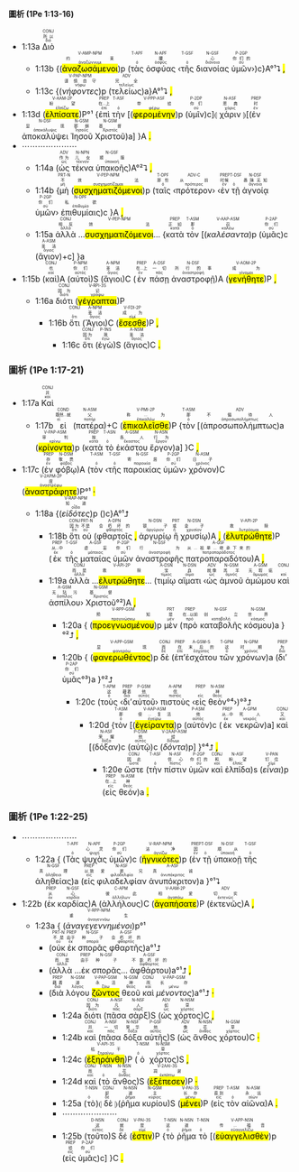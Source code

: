 #### 圖析 (1Pe 1:13-16)

- 1:13a <RUBY><ruby><ruby>Διὸ<rt>διό</rt></ruby><rt>所以</rt></ruby><rt>CONJ</rt></RUBY> 
	- 1:13b {(<RUBY><ruby><ruby><mark class='ptc'>ἀναζωσάμενοι</mark><rt>ἀναζώννυμι</rt></ruby><rt>约束</rt></ruby><rt>V-AMP-NPM</rt></RUBY>)p (<RUBY><ruby><ruby>τὰς<rt>ὁ</rt></ruby><rt></rt></ruby><rt>T-APF</rt></RUBY> <RUBY><ruby><ruby>ὀσφύας<rt>ὀσφῦς</rt></ruby><rt>腰</rt></ruby><rt>N-APF</rt></RUBY> ‹<RUBY><ruby><ruby>τῆς<rt>ὁ</rt></ruby><rt></rt></ruby><rt>T-GSF</rt></RUBY> <RUBY><ruby><ruby>διανοίας<rt>διάνοια</rt></ruby><rt>心</rt></ruby><rt>N-GSF</rt></RUBY> <RUBY><ruby><ruby>ὑμῶν<rt>σύ</rt></ruby><rt>你们的</rt></ruby><rt>P-2GP</rt></RUBY>›)c}A°¹⮧ <mark class='punctuation'>,</mark> 
	- 1:13c {(<RUBY><ruby><ruby><em>νήφοντες</em><rt>νήφω</rt></ruby><rt>谨慎自守</rt></ruby><rt>V-PAP-NPM</rt></RUBY>)p (<RUBY><ruby><ruby>τελείως<rt>τελείως</rt></ruby><rt>完全</rt></ruby><rt>ADV</rt></RUBY>)a}A°¹⮧ <mark class='punctuation'>,</mark> 
- 1:13d (<RUBY><ruby><ruby><mark class='verb'>ἐλπίσατε</mark><rt>ἐλπίζω</rt></ruby><rt>盼望</rt></ruby><rt>V-AAM-2P</rt></RUBY>)P°¹ {<RUBY><ruby><ruby>ἐπὶ<rt>ἐπί</rt></ruby><rt>在...上</rt></ruby><rt>PREP</rt></RUBY> <RUBY><ruby><ruby>τὴν<rt>ὁ</rt></ruby><rt></rt></ruby><rt>T-ASF</rt></RUBY> [(<RUBY><ruby><ruby><mark class='ptc'>φερομένην</mark><rt>φέρω</rt></ruby><rt>带给</rt></ruby><rt>V-PPP-ASF</rt></RUBY>)p (<RUBY><ruby><ruby>ὑμῖν<rt>σύ</rt></ruby><rt>你们</rt></ruby><rt>P-2DP</rt></RUBY>)c]⦇ <RUBY><ruby><ruby>χάριν<rt>χάρις</rt></ruby><rt>恩典</rt></ruby><rt>N-ASF</rt></RUBY> ⦈[(<RUBY><ruby><ruby>ἐν<rt>ἐν</rt></ruby><rt>时</rt></ruby><rt>PREP</rt></RUBY> <RUBY><ruby><ruby>ἀποκαλύψει<rt>ἀποκάλυψις</rt></ruby><rt>显现</rt></ruby><rt>N-DSF</rt></RUBY> <RUBY><ruby><ruby>Ἰησοῦ<rt>Ἰησοῦς</rt></ruby><rt>耶稣</rt></ruby><rt>N-GSM</rt></RUBY> <RUBY><ruby><ruby>Χριστοῦ<rt>Χριστός</rt></ruby><rt>基督</rt></ruby><rt>N-GSM</rt></RUBY>)a] }A <mark class='punctuation'>.</mark> 
- ⋯⋯⋯⋯⋯⋯⋯
	- 1:14a (<RUBY><ruby><ruby>ὡς<rt>ὡς</rt></ruby><rt>作为</rt></ruby><rt>ADV</rt></RUBY> <RUBY><ruby><ruby>τέκνα<rt>τέκνον</rt></ruby><rt>儿女</rt></ruby><rt>N-NPN</rt></RUBY> <RUBY><ruby><ruby>ὑπακοῆς<rt>ὑπακοή</rt></ruby><rt>顺服</rt></ruby><rt>N-GSF</rt></RUBY>)A°²⮧ <mark class='punctuation'>,</mark> 
	- 1:14b {<RUBY><ruby><ruby>μὴ<rt>μή</rt></ruby><rt>不</rt></ruby><rt>PRT-N</rt></RUBY> (<RUBY><ruby><ruby><mark class='ptc'>συσχηματιζόμενοι</mark><rt>συσχηματίζομαι</rt></ruby><rt>效法</rt></ruby><rt>V-PEP-NPM</rt></RUBY>)p (<RUBY><ruby><ruby>ταῖς<rt>ὁ</rt></ruby><rt>那些</rt></ruby><rt>T-DPF</rt></RUBY> ‹<RUBY><ruby><ruby>πρότερον<rt>πρότερος</rt></ruby><rt>从前</rt></ruby><rt>ADV-C</rt></RUBY>› ‹<RUBY><ruby><ruby>ἐν<rt>ἐν</rt></ruby><rt>时候</rt></ruby><rt>PREP</rt></RUBY> <RUBY><ruby><ruby>τῇ<rt>ὁ</rt></ruby><rt></rt></ruby><rt>T-DSF</rt></RUBY> <RUBY><ruby><ruby>ἀγνοίᾳ<rt>ἄγνοια</rt></ruby><rt>愚昧无知</rt></ruby><rt>N-DSF</rt></RUBY> <RUBY><ruby><ruby>ὑμῶν<rt>σύ</rt></ruby><rt>你们</rt></ruby><rt>P-2GP</rt></RUBY>› <RUBY><ruby><ruby>ἐπιθυμίαις<rt>ἐπιθυμία</rt></ruby><rt>私欲</rt></ruby><rt>N-DPF</rt></RUBY>)c }A <mark class='punctuation'>,</mark> 
	- 1:15a <RUBY><ruby><ruby>ἀλλὰ<rt>ἀλλά</rt></ruby><rt>相反</rt></ruby><rt>CONJ</rt></RUBY> ...<RUBY><ruby><ruby><mark class='ptc'>συσχηματιζόμενοι</mark><rt></rt></ruby><rt>效法</rt></ruby><rt>V-PEP-NPM</rt></RUBY>...  {<RUBY><ruby><ruby>κατὰ<rt>κατά</rt></ruby><rt>正如</rt></ruby><rt>PREP</rt></RUBY> <RUBY><ruby><ruby>τὸν<rt>ὁ</rt></ruby><rt>那</rt></ruby><rt>T-ASM</rt></RUBY> [(<RUBY><ruby><ruby><em>καλέσαντα</em><rt>καλέω</rt></ruby><rt>召</rt></ruby><rt>V-AAP-ASM</rt></RUBY>)p (<RUBY><ruby><ruby>ὑμᾶς<rt>σύ</rt></ruby><rt>你们</rt></ruby><rt>P-2AP</rt></RUBY>)c (<RUBY><ruby><ruby>ἅγιον<rt>ἅγιος</rt></ruby><rt>圣洁</rt></ruby><rt>A-ASM</rt></RUBY>)+c] }a
- 1:15b (<RUBY><ruby><ruby>καὶ<rt>καί</rt></ruby><rt>也</rt></ruby><rt>CONJ</rt></RUBY>)A (<RUBY><ruby><ruby>αὐτοὶ<rt>αὐτός</rt></ruby><rt>你们</rt></ruby><rt>P-NPM</rt></RUBY>)S (<RUBY><ruby><ruby>ἅγιοι<rt>ἅγιος</rt></ruby><rt>圣洁</rt></ruby><rt>A-NPM</rt></RUBY>)C (<RUBY><ruby><ruby>ἐν<rt>ἐν</rt></ruby><rt>在...上</rt></ruby><rt>PREP</rt></RUBY> <RUBY><ruby><ruby>πάσῃ<rt>πᾶς</rt></ruby><rt>一切</rt></ruby><rt>A-DSF</rt></RUBY> <RUBY><ruby><ruby>ἀναστροφῇ<rt>ἀναστροφή</rt></ruby><rt>所行的事</rt></ruby><rt>N-DSF</rt></RUBY>)A (<RUBY><ruby><ruby><mark class='verb'>γενήθητε</mark><rt>γίνομαι</rt></ruby><rt>成为</rt></ruby><rt>V-AOM-2P</rt></RUBY>)P <mark class='punctuation'>,</mark> 
	- 1:16a <RUBY><ruby><ruby>διότι<rt>διότι</rt></ruby><rt>因为</rt></ruby><rt>CONJ</rt></RUBY> (<RUBY><ruby><ruby><mark class='verb'>γέγραπται</mark><rt>γράφω</rt></ruby><rt>记</rt></ruby><rt>V-RPI-3S</rt></RUBY>)P
		- 1:16b <RUBY><ruby><ruby>ὅτι<rt>ὅτι</rt></ruby><rt></rt></ruby><rt>CONJ</rt></RUBY> (<RUBY><ruby><ruby>Ἅγιοι<rt>ἅγιος</rt></ruby><rt>圣洁</rt></ruby><rt>A-NPM</rt></RUBY>)C (<RUBY><ruby><ruby><mark class='verb'>ἔσεσθε</mark><rt>εἰμί</rt></ruby><rt>成为</rt></ruby><rt>V-FDI-2P</rt></RUBY>)P <mark class='punctuation'>,</mark>
			- 1:16c <RUBY><ruby><ruby>ὅτι<rt>ὅτι</rt></ruby><rt>因为</rt></ruby><rt>CONJ</rt></RUBY> (<RUBY><ruby><ruby>ἐγὼ<rt>ἐγώ</rt></ruby><rt>我</rt></ruby><rt>P-1NS</rt></RUBY>)S (<RUBY><ruby><ruby>ἅγιος<rt>ἅγιος</rt></ruby><rt>圣洁</rt></ruby><rt>A-NSM</rt></RUBY>)C <mark class='punctuation'>.</mark> 


### 圖析 (1Pe 1:17-21)

- 1:17a <RUBY><ruby><ruby>Καὶ<rt>καί</rt></ruby><rt>并</rt></ruby><rt>CONJ</rt></RUBY> 
	- 1:17b <RUBY><ruby><ruby>εἰ<rt>εἰ</rt></ruby><rt>既然...就</rt></ruby><rt>COND</rt></RUBY> (<RUBY><ruby><ruby>πατέρα<rt>πατήρ</rt></ruby><rt>父</rt></ruby><rt>N-ASM</rt></RUBY>)+C (<RUBY><ruby><ruby><mark class='verb'>ἐπικαλεῖσθε</mark><rt>ἐπικαλέω</rt></ruby><rt>称...为</rt></ruby><rt>V-PMI-2P</rt></RUBY>)P {<RUBY><ruby><ruby>τὸν<rt>ὁ</rt></ruby><rt>那</rt></ruby><rt>T-ASM</rt></RUBY> [(<RUBY><ruby><ruby>ἀπροσωπολήμπτως<rt>ἀπροσωπολήμπτως</rt></ruby><rt>不偏待人</rt></ruby><rt>ADV</rt></RUBY>)a (<RUBY><ruby><ruby><mark class='ptc'>κρίνοντα</mark><rt>κρίνω</rt></ruby><rt>审判</rt></ruby><rt>V-PAP-ASM</rt></RUBY>)p (<RUBY><ruby><ruby>κατὰ<rt>κατά</rt></ruby><rt>按</rt></ruby><rt>PREP</rt></RUBY> <RUBY><ruby><ruby>τὸ<rt>ὁ</rt></ruby><rt></rt></ruby><rt>T-ASN</rt></RUBY> <RUBY><ruby><ruby>ἑκάστου<rt>ἕκαστος</rt></ruby><rt>各人</rt></ruby><rt>A-GSM</rt></RUBY> <RUBY><ruby><ruby>ἔργον<rt>ἔργον</rt></ruby><rt>行为</rt></ruby><rt>N-ASN</rt></RUBY>)a] }C <mark class='punctuation'>,</mark> 
- 1:17c (<RUBY><ruby><ruby>ἐν<rt>ἐν</rt></ruby><rt>存</rt></ruby><rt>PREP</rt></RUBY> <RUBY><ruby><ruby>φόβῳ<rt>φόβος</rt></ruby><rt>敬畏</rt></ruby><rt>N-DSM</rt></RUBY>)A (<RUBY><ruby><ruby>τὸν<rt>ὁ</rt></ruby><rt></rt></ruby><rt>T-ASM</rt></RUBY> ‹<RUBY><ruby><ruby>τῆς<rt>ὁ</rt></ruby><rt></rt></ruby><rt>T-GSF</rt></RUBY> <RUBY><ruby><ruby>παροικίας<rt>παροικία</rt></ruby><rt>寄居</rt></ruby><rt>N-GSF</rt></RUBY> <RUBY><ruby><ruby>ὑμῶν<rt>σύ</rt></ruby><rt>你们</rt></ruby><rt>P-2GP</rt></RUBY>› <RUBY><ruby><ruby>χρόνον<rt>χρόνος</rt></ruby><rt>日子</rt></ruby><rt>N-ASM</rt></RUBY>)C (<RUBY><ruby><ruby><mark class='verb'>ἀναστράφητε</mark><rt>ἀναστρέφω</rt></ruby><rt>度</rt></ruby><rt>V-2APM-2P</rt></RUBY>)P°¹ <mark class='punctuation'>·</mark> 
	- 1:18a {(<RUBY><ruby><ruby><em>εἰδότες</em><rt>οἶδα</rt></ruby><rt>知道</rt></ruby><rt>V-RAP-NPM</rt></RUBY>)p ()c}A°¹⮥
		- 1:18b <RUBY><ruby><ruby>ὅτι<rt>ὅτι</rt></ruby><rt>因为</rt></ruby><rt>CONJ</rt></RUBY> <RUBY><ruby><ruby>οὐ<rt>οὐ</rt></ruby><rt>不是</rt></ruby><rt>PRT-N</rt></RUBY> (<RUBY><ruby><ruby>φθαρτοῖς<rt>φθαρτός</rt></ruby><rt>会朽坏的</rt></ruby><rt>A-DPN</rt></RUBY> <mark class='punctuation'>,</mark> <RUBY><ruby><ruby>ἀργυρίῳ<rt>ἀργύριον</rt></ruby><rt>银子</rt></ruby><rt>N-DSN</rt></RUBY> <RUBY><ruby><ruby>ἢ<rt>ἤ</rt></ruby><rt>或</rt></ruby><rt>PRT</rt></RUBY> <RUBY><ruby><ruby>χρυσίῳ<rt>χρυσίον</rt></ruby><rt>金子</rt></ruby><rt>N-DSN</rt></RUBY>)A <mark class='punctuation'>,</mark> (<RUBY><ruby><ruby><mark class='verb'>ἐλυτρώθητε</mark><rt>λυτρόομαι</rt></ruby><rt>救赎</rt></ruby><rt>V-API-2P</rt></RUBY>)P (<RUBY><ruby><ruby>ἐκ<rt>ἐκ</rt></ruby><rt>从...中</rt></ruby><rt>PREP</rt></RUBY> <RUBY><ruby><ruby>τῆς<rt>ὁ</rt></ruby><rt></rt></ruby><rt>T-GSF</rt></RUBY> <RUBY><ruby><ruby>ματαίας<rt>μάταιος</rt></ruby><rt>虚妄</rt></ruby><rt>A-GSF</rt></RUBY> <RUBY><ruby><ruby>ὑμῶν<rt>σύ</rt></ruby><rt>你们</rt></ruby><rt>P-2GP</rt></RUBY> <RUBY><ruby><ruby>ἀναστροφῆς<rt>ἀναστροφή</rt></ruby><rt>行为</rt></ruby><rt>N-GSF</rt></RUBY> <RUBY><ruby><ruby>πατροπαραδότου<rt>πατροπαράδοτος</rt></ruby><rt>从...祖辈...继承下来的</rt></ruby><rt>A-GSF</rt></RUBY>)A <mark class='punctuation'>,</mark> 
		- 1:19a <RUBY><ruby><ruby>ἀλλὰ<rt>ἀλλά</rt></ruby><rt>而是</rt></ruby><rt>CONJ</rt></RUBY> ...<RUBY><ruby><ruby><mark class='verb'>ἐλυτρώθητε</mark><rt></rt></ruby><rt>救赎</rt></ruby><rt>V-API-2P</rt></RUBY>... (<RUBY><ruby><ruby>τιμίῳ<rt>τίμιος</rt></ruby><rt>宝</rt></ruby><rt>A-DSN</rt></RUBY> <RUBY><ruby><ruby>αἵματι<rt>αἷμα</rt></ruby><rt>血</rt></ruby><rt>N-DSN</rt></RUBY> ‹<RUBY><ruby><ruby>ὡς<rt>ὡς</rt></ruby><rt>就像</rt></ruby><rt>ADV</rt></RUBY> <RUBY><ruby><ruby>ἀμνοῦ<rt>ἀμνός</rt></ruby><rt>羔羊</rt></ruby><rt>N-GSM</rt></RUBY> <RUBY><ruby><ruby>ἀμώμου<rt>ἄμωμος</rt></ruby><rt>无瑕疵</rt></ruby><rt>A-GSM</rt></RUBY> <RUBY><ruby><ruby>καὶ<rt>καί</rt></ruby><rt></rt></ruby><rt>CONJ</rt></RUBY> <RUBY><ruby><ruby>ἀσπίλου<rt>ἄσπιλος</rt></ruby><rt>无玷污</rt></ruby><rt>A-GSM</rt></RUBY>› <RUBY><ruby><ruby>Χριστοῦ<rt>Χριστός</rt></ruby><rt>基督</rt></ruby><rt>N-GSM</rt></RUBY>°²)A <mark class='punctuation'>,</mark> 
			- 1:20a { (<RUBY><ruby><ruby><mark class='ptc'>προεγνωσμένου</mark><rt>προγινώσκω</rt></ruby><rt>预知</rt></ruby><rt>V-RPP-GSM</rt></RUBY>)p <RUBY><ruby><ruby>μὲν<rt>μέν</rt></ruby><rt>是</rt></ruby><rt>PRT</rt></RUBY> (<RUBY><ruby><ruby>πρὸ<rt>πρό</rt></ruby><rt>在...以前</rt></ruby><rt>PREP</rt></RUBY> <RUBY><ruby><ruby>καταβολῆς<rt>καταβολή</rt></ruby><rt>创立</rt></ruby><rt>N-GSF</rt></RUBY> <RUBY><ruby><ruby>κόσμου<rt>κόσμος</rt></ruby><rt>世界</rt></ruby><rt>N-GSM</rt></RUBY>)a }°²⮥ <mark class='punctuation'>,</mark> 
			- 1:20b { (<RUBY><ruby><ruby><mark class='ptc'>φανερωθέντος</mark><rt>φανερόω</rt></ruby><rt>显现</rt></ruby><rt>V-APP-GSM</rt></RUBY>)p <RUBY><ruby><ruby>δὲ<rt>δέ</rt></ruby><rt>而</rt></ruby><rt>CONJ</rt></RUBY> (<RUBY><ruby><ruby>ἐπ’<rt>ἐπί</rt></ruby><rt>在</rt></ruby><rt>PREP</rt></RUBY><RUBY><ruby><ruby>ἐσχάτου<rt>ἔσχατος</rt></ruby><rt>末后的</rt></ruby><rt>A-GSM-S</rt></RUBY> <RUBY><ruby><ruby>τῶν<rt>ὁ</rt></ruby><rt>这</rt></ruby><rt>T-GPM</rt></RUBY> <RUBY><ruby><ruby>χρόνων<rt>χρόνος</rt></ruby><rt>时期</rt></ruby><rt>N-GPM</rt></RUBY>)a (<RUBY><ruby><ruby>δι’<rt>διά</rt></ruby><rt>为</rt></ruby><rt>PREP</rt></RUBY><RUBY><ruby><ruby>ὑμᾶς<rt>σύ</rt></ruby><rt>你们</rt></ruby><rt>P-2AP</rt></RUBY>°³)a }°²⮥
				- 1:20c (<RUBY><ruby><ruby>τοὺς<rt>ὁ</rt></ruby><rt>这</rt></ruby><rt>T-APM</rt></RUBY> ‹<RUBY><ruby><ruby>δι’<rt>διά</rt></ruby><rt>藉着</rt></ruby><rt>PREP</rt></RUBY><RUBY><ruby><ruby>αὐτοῦ<rt>αὐτός</rt></ruby><rt>他</rt></ruby><rt>P-GSM</rt></RUBY>› <RUBY><ruby><ruby>πιστοὺς<rt>πιστός</rt></ruby><rt>信</rt></ruby><rt>A-APM</rt></RUBY> ‹<RUBY><ruby><ruby>εἰς<rt>εἰς</rt></ruby><rt></rt></ruby><rt>PREP</rt></RUBY> <RUBY><ruby><ruby>θεὸν<rt>θεός</rt></ruby><rt>神</rt></ruby><rt>N-ASM</rt></RUBY>°⁴›)°³⮥
					- 1:20d {<RUBY><ruby><ruby>τὸν<rt>ὁ</rt></ruby><rt>那</rt></ruby><rt>T-ASM</rt></RUBY> [(<RUBY><ruby><ruby><mark class='ptc'>ἐγείραντα</mark><rt>ἐγείρω</rt></ruby><rt>使...复活</rt></ruby><rt>V-AAP-ASM</rt></RUBY>)p (<RUBY><ruby><ruby>αὐτὸν<rt>αὐτός</rt></ruby><rt>他</rt></ruby><rt>P-ASM</rt></RUBY>)c (<RUBY><ruby><ruby>ἐκ<rt>ἐκ</rt></ruby><rt>从...中</rt></ruby><rt>PREP</rt></RUBY> <RUBY><ruby><ruby>νεκρῶν<rt>νεκρός</rt></ruby><rt>死人</rt></ruby><rt>A-GPM</rt></RUBY>)a] <RUBY><ruby><ruby>καὶ<rt>καί</rt></ruby><rt>又</rt></ruby><rt>CONJ</rt></RUBY> [(<RUBY><ruby><ruby>δόξαν<rt>δόξα</rt></ruby><rt>荣耀</rt></ruby><rt>N-ASF</rt></RUBY>)c (<RUBY><ruby><ruby>αὐτῷ<rt>αὐτός</rt></ruby><rt>他</rt></ruby><rt>P-DSM</rt></RUBY>)c (<RUBY><ruby><ruby><em>δόντα</em><rt>δίδωμι</rt></ruby><rt>给</rt></ruby><rt>V-2AAP-ASM</rt></RUBY>)p] }°⁴⮥ <mark class='punctuation'>,</mark>
						- 1:20e <RUBY><ruby><ruby>ὥστε<rt>ὥστε</rt></ruby><rt>因此</rt></ruby><rt>CONJ</rt></RUBY> (<RUBY><ruby><ruby>τὴν<rt>ὁ</rt></ruby><rt></rt></ruby><rt>T-ASF</rt></RUBY> <RUBY><ruby><ruby>πίστιν<rt>πίστις</rt></ruby><rt>信心</rt></ruby><rt>N-ASF</rt></RUBY> <RUBY><ruby><ruby>ὑμῶν<rt>σύ</rt></ruby><rt>你们的</rt></ruby><rt>P-2GP</rt></RUBY> <RUBY><ruby><ruby>καὶ<rt>καί</rt></ruby><rt>和</rt></ruby><rt>CONJ</rt></RUBY> <RUBY><ruby><ruby>ἐλπίδα<rt>ἐλπίς</rt></ruby><rt>盼望</rt></ruby><rt>N-ASF</rt></RUBY>)s (<RUBY><ruby><ruby><em>εἶναι</em><rt>εἰμί</rt></ruby><rt>钉住</rt></ruby><rt>V-PAN</rt></RUBY>)p (<RUBY><ruby><ruby>εἰς<rt>εἰς</rt></ruby><rt>在...上</rt></ruby><rt>PREP</rt></RUBY> <RUBY><ruby><ruby>θεόν<rt>θεός</rt></ruby><rt>神</rt></ruby><rt>N-ASM</rt></RUBY>)a <mark class='punctuation'>.</mark> 


### 圖析 (1Pe 1:22-25)

- ⋯⋯⋯⋯⋯⋯⋯
	- 1:22a { (<RUBY><ruby><ruby>Τὰς<rt>ὁ</rt></ruby><rt></rt></ruby><rt>T-APF</rt></RUBY> <RUBY><ruby><ruby>ψυχὰς<rt>ψυχή</rt></ruby><rt>心灵</rt></ruby><rt>N-APF</rt></RUBY> <RUBY><ruby><ruby>ὑμῶν<rt>σύ</rt></ruby><rt>你们</rt></ruby><rt>P-2GP</rt></RUBY>)c (<RUBY><ruby><ruby><mark class='ptc'>ἡγνικότες</mark><rt>ἁγνίζω</rt></ruby><rt>洁净</rt></ruby><rt>V-RAP-NPM</rt></RUBY>)p (<RUBY><ruby><ruby>ἐν<rt>ἐν</rt></ruby><rt>因</rt></ruby><rt>PREP</rt></RUBY> <RUBY><ruby><ruby>τῇ<rt>ὁ</rt></ruby><rt></rt></ruby><rt>T-DSF</rt></RUBY> <RUBY><ruby><ruby>ὑπακοῇ<rt>ὑπακοή</rt></ruby><rt>顺从</rt></ruby><rt>N-DSF</rt></RUBY> <RUBY><ruby><ruby>τῆς<rt>ὁ</rt></ruby><rt></rt></ruby><rt>T-GSF</rt></RUBY> <RUBY><ruby><ruby>ἀληθείας<rt>ἀλήθεια</rt></ruby><rt>真理</rt></ruby><rt>N-GSF</rt></RUBY>)a (<RUBY><ruby><ruby>εἰς<rt>εἰς</rt></ruby><rt>以致</rt></ruby><rt>PREP</rt></RUBY> <RUBY><ruby><ruby>φιλαδελφίαν<rt>φιλαδελφία</rt></ruby><rt>爱弟兄</rt></ruby><rt>N-ASF</rt></RUBY> <RUBY><ruby><ruby>ἀνυπόκριτον<rt>ἀνυπόκριτος</rt></ruby><rt>真诚</rt></ruby><rt>A-ASF</rt></RUBY>)a }°¹⮧
- 1:22b (<RUBY><ruby><ruby>ἐκ<rt>ἐκ</rt></ruby><rt>从</rt></ruby><rt>PREP</rt></RUBY> <RUBY><ruby><ruby>καρδίας<rt>καρδία</rt></ruby><rt>心</rt></ruby><rt>N-GSF</rt></RUBY>)A (<RUBY><ruby><ruby>ἀλλήλους<rt>ἀλλήλων</rt></ruby><rt>彼此</rt></ruby><rt>C-APM</rt></RUBY>)C (<RUBY><ruby><ruby><mark class='verb'>ἀγαπήσατε</mark><rt>ἀγαπάω</rt></ruby><rt>相爱</rt></ruby><rt>V-AAM-2P</rt></RUBY>)P (<RUBY><ruby><ruby>ἐκτενῶς<rt>ἐκτενῶς</rt></ruby><rt>切实</rt></ruby><rt>ADV</rt></RUBY>)A <mark class='punctuation'>,</mark> 
	- 1:23a { (<RUBY><ruby><ruby><em>ἀναγεγεννημένοι</em><rt>ἀναγεννάω</rt></ruby><rt>重生</rt></ruby><rt>V-RPP-NPM</rt></RUBY>)p°¹
		- (<RUBY><ruby><ruby>οὐκ<rt>οὐ</rt></ruby><rt>不是</rt></ruby><rt>PRT-N</rt></RUBY> <RUBY><ruby><ruby>ἐκ<rt>ἐκ</rt></ruby><rt>由于</rt></ruby><rt>PREP</rt></RUBY> <RUBY><ruby><ruby>σπορᾶς<rt>σπορά</rt></ruby><rt>种子</rt></ruby><rt>N-GSF</rt></RUBY> <RUBY><ruby><ruby>φθαρτῆς<rt>φθαρτός</rt></ruby><rt>会朽坏的</rt></ruby><rt>A-GSF</rt></RUBY>)a°¹⮥
		- (<RUBY><ruby><ruby>ἀλλὰ<rt>ἀλλά</rt></ruby><rt>而是</rt></ruby><rt>CONJ</rt></RUBY> ...<RUBY><ruby><ruby>ἐκ<rt></rt></ruby><rt>由于</rt></ruby><rt>PREP</rt></RUBY> <RUBY><ruby><ruby>σπορᾶς<rt></rt></ruby><rt>种子</rt></ruby><rt>N-GSF</rt></RUBY>... <RUBY><ruby><ruby>ἀφθάρτου<rt>ἄφθαρτος</rt></ruby><rt>不能朽坏的</rt></ruby><rt>A-GSF</rt></RUBY>)a°¹⮥ <mark class='punctuation'>,</mark> 
		- (<RUBY><ruby><ruby>διὰ<rt>διά</rt></ruby><rt>藉着</rt></ruby><rt>PREP</rt></RUBY> <RUBY><ruby><ruby>λόγου<rt>λόγος</rt></ruby><rt>道</rt></ruby><rt>N-GSM</rt></RUBY> <RUBY><ruby><ruby><mark class='ptc'>ζῶντος</mark><rt>ζάω</rt></ruby><rt>永活</rt></ruby><rt>V-PAP-GSM</rt></RUBY> <RUBY><ruby><ruby>θεοῦ<rt>θεός</rt></ruby><rt>神</rt></ruby><rt>N-GSM</rt></RUBY> <RUBY><ruby><ruby>καὶ<rt>καί</rt></ruby><rt>而</rt></ruby><rt>CONJ</rt></RUBY> <RUBY><ruby><ruby><em>μένοντος</em><rt>μένω</rt></ruby><rt>长存</rt></ruby><rt>V-PAP-GSM</rt></RUBY>)a°¹⮥ <mark class='punctuation'>·</mark> 
			- 1:24a <RUBY><ruby><ruby>διότι<rt>διότι</rt></ruby><rt>因为</rt></ruby><rt>CONJ</rt></RUBY> (<RUBY><ruby><ruby>πᾶσα<rt>πᾶς</rt></ruby><rt>凡</rt></ruby><rt>A-NSF</rt></RUBY> <RUBY><ruby><ruby>σὰρξ<rt>σάρξ</rt></ruby><rt>人</rt></ruby><rt>N-NSF</rt></RUBY>)S (<RUBY><ruby><ruby>ὡς<rt>ὡς</rt></ruby><rt>如</rt></ruby><rt>ADV</rt></RUBY> <RUBY><ruby><ruby>χόρτος<rt>χόρτος</rt></ruby><rt>草</rt></ruby><rt>N-NSM</rt></RUBY>)C <mark class='punctuation'>,</mark>
			- 1:24b <RUBY><ruby><ruby>καὶ<rt>καί</rt></ruby><rt>并</rt></ruby><rt>CONJ</rt></RUBY> (<RUBY><ruby><ruby>πᾶσα<rt>πᾶς</rt></ruby><rt>一切</rt></ruby><rt>A-NSF</rt></RUBY> <RUBY><ruby><ruby>δόξα<rt>δόξα</rt></ruby><rt>荣华</rt></ruby><rt>N-NSF</rt></RUBY> <RUBY><ruby><ruby>αὐτῆς<rt>αὐτός</rt></ruby><rt>他</rt></ruby><rt>P-GSF</rt></RUBY>)S (<RUBY><ruby><ruby>ὡς<rt>ὡς</rt></ruby><rt>像</rt></ruby><rt>ADV</rt></RUBY> <RUBY><ruby><ruby>ἄνθος<rt>ἄνθος</rt></ruby><rt>花</rt></ruby><rt>N-NSN</rt></RUBY> <RUBY><ruby><ruby>χόρτου<rt>χόρτος</rt></ruby><rt>草</rt></ruby><rt>N-GSM</rt></RUBY>)C <mark class='punctuation'>·</mark> 
			- 1:24c (<RUBY><ruby><ruby><mark class='verb'>ἐξηράνθη</mark><rt>ξηραίνω</rt></ruby><rt>枯干</rt></ruby><rt>V-API-3S</rt></RUBY>)P (<RUBY><ruby><ruby>ὁ<rt>ὁ</rt></ruby><rt></rt></ruby><rt>T-NSM</rt></RUBY> <RUBY><ruby><ruby>χόρτος<rt>χόρτος</rt></ruby><rt>草</rt></ruby><rt>N-NSM</rt></RUBY>)S <mark class='punctuation'>,</mark>
			- 1:24d <RUBY><ruby><ruby>καὶ<rt>καί</rt></ruby><rt>而</rt></ruby><rt>CONJ</rt></RUBY> (<RUBY><ruby><ruby>τὸ<rt>ὁ</rt></ruby><rt></rt></ruby><rt>T-NSN</rt></RUBY> <RUBY><ruby><ruby>ἄνθος<rt>ἄνθος</rt></ruby><rt>花</rt></ruby><rt>N-NSN</rt></RUBY>)S (<RUBY><ruby><ruby><mark class='verb'>ἐξέπεσεν</mark><rt>ἐκπίπτω</rt></ruby><rt>凋谢</rt></ruby><rt>V-2AAI-3S</rt></RUBY>)P <mark class='punctuation'>·</mark> 
			- 1:25a (<RUBY><ruby><ruby>τὸ<rt>ὁ</rt></ruby><rt></rt></ruby><rt>T-NSN</rt></RUBY>)⦇ <RUBY><ruby><ruby>δὲ<rt>δέ</rt></ruby><rt>却</rt></ruby><rt>CONJ</rt></RUBY> ⦈(<RUBY><ruby><ruby>ῥῆμα<rt>ῥῆμα</rt></ruby><rt>道</rt></ruby><rt>N-NSN</rt></RUBY> <RUBY><ruby><ruby>κυρίου<rt>κύριος</rt></ruby><rt>主</rt></ruby><rt>N-GSM</rt></RUBY>)S (<RUBY><ruby><ruby><mark class='verb'>μένει</mark><rt>μένω</rt></ruby><rt>长存</rt></ruby><rt>V-PAI-3S</rt></RUBY>)P (<RUBY><ruby><ruby>εἰς<rt>εἰς</rt></ruby><rt>直到</rt></ruby><rt>PREP</rt></RUBY> <RUBY><ruby><ruby>τὸν<rt>ὁ</rt></ruby><rt></rt></ruby><rt>T-ASM</rt></RUBY> <RUBY><ruby><ruby>αἰῶνα<rt>αἰών</rt></ruby><rt>永远</rt></ruby><rt>N-ASM</rt></RUBY>)A <mark class='punctuation'>.</mark> 
			- ⋯⋯⋯⋯⋯⋯⋯
			- 1:25b (<RUBY><ruby><ruby>τοῦτο<rt>οὗτος</rt></ruby><rt>这</rt></ruby><rt>D-NSN</rt></RUBY>)S <RUBY><ruby><ruby>δέ<rt>δέ</rt></ruby><rt>就</rt></ruby><rt>CONJ</rt></RUBY> (<RUBY><ruby><ruby><mark class='verb'>ἐστιν</mark><rt>εἰμί</rt></ruby><rt>是</rt></ruby><rt>V-PAI-3S</rt></RUBY>)P {<RUBY><ruby><ruby>τὸ<rt>ὁ</rt></ruby><rt>这</rt></ruby><rt>T-NSN</rt></RUBY> <RUBY><ruby><ruby>ῥῆμα<rt>ῥῆμα</rt></ruby><rt>道</rt></ruby><rt>N-NSN</rt></RUBY> <RUBY><ruby><ruby>τὸ<rt>ὁ</rt></ruby><rt></rt></ruby><rt>T-NSN</rt></RUBY> [(<RUBY><ruby><ruby><mark class='ptc'>εὐαγγελισθὲν</mark><rt>εὐαγγελίζω</rt></ruby><rt>传...福音</rt></ruby><rt>V-APP-NSN</rt></RUBY>)p (<RUBY><ruby><ruby>εἰς<rt>εἰς</rt></ruby><rt>给</rt></ruby><rt>PREP</rt></RUBY> <RUBY><ruby><ruby>ὑμᾶς<rt>σύ</rt></ruby><rt>你们</rt></ruby><rt>P-2AP</rt></RUBY>)c] }C <mark class='punctuation'>.</mark> 
